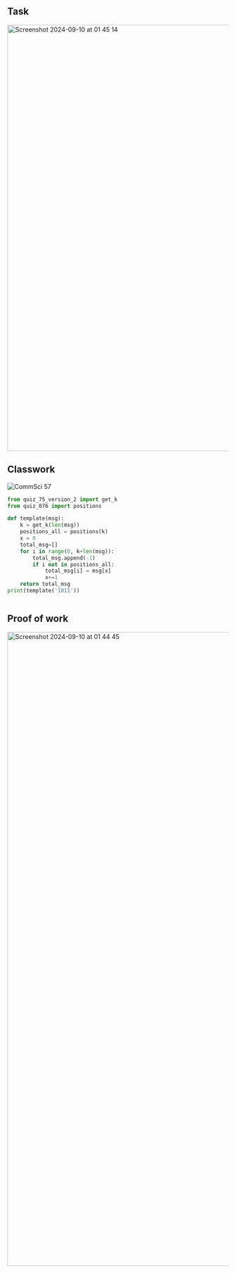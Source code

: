 ## Task
<img width="968" alt="Screenshot 2024-09-10 at 01 45 14" src="https://github.com/user-attachments/assets/5ab2427f-e347-4f76-ae74-4f2b00037dc9">


## Classwork

![CommSci 57](https://github.com/user-attachments/assets/abb94f3e-92a9-4694-96d7-5b94cb970a6c)


```.py
from quiz_75_version_2 import get_k
from quiz_076 import positions

def template(msg):
    k = get_k(len(msg))
    positions_all = positions(k)
    x = 0
    total_msg=[]
    for i in range(0, k+len(msg)):
        total_msg.append(-1)
        if i not in positions_all:
            total_msg[i] = msg[x]
            x+=1
    return total_msg
print(template('1011'))



```

## Proof of work

<img width="1440" alt="Screenshot 2024-09-10 at 01 44 45" src="https://github.com/user-attachments/assets/2e5afb94-db91-47f1-af72-a0dc437686a8">
